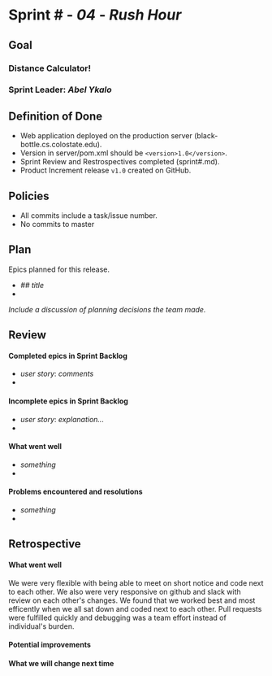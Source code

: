 # Sprint # - *04* - *Rush Hour*

## Goal

### Distance Calculator!
### Sprint Leader: *Abel Ykalo*

## Definition of Done

* Web application deployed on the production server (black-bottle.cs.colostate.edu).
* Version in server/pom.xml should be `<version>1.0</version>`.
* Sprint Review and Restrospectives completed (sprint#.md).
* Product Increment release `v1.0` created on GitHub.

## Policies

* All commits include a task/issue number.
* No commits to master

## Plan

Epics planned for this release.

* *## title*
*

*Include a discussion of planning decisions the team made.*

## Review

#### Completed epics in Sprint Backlog 
* *user story*:  *comments*
* 

#### Incomplete epics in Sprint Backlog 
* *user story*: *explanation...*
*

#### What went well
* *something*
*

#### Problems encountered and resolutions
* *something*
*

## Retrospective

#### What went well
We were very flexible with being able to meet on short notice and code next to each other. We also were very responsive on github and slack with review on each other's changes. We found that we worked best and most efficently when we all sat down and coded next to each other. Pull requests were fulfilled quickly and debugging was a team effort instead of individual's burden. 

#### Potential improvements

#### What we will change next time
